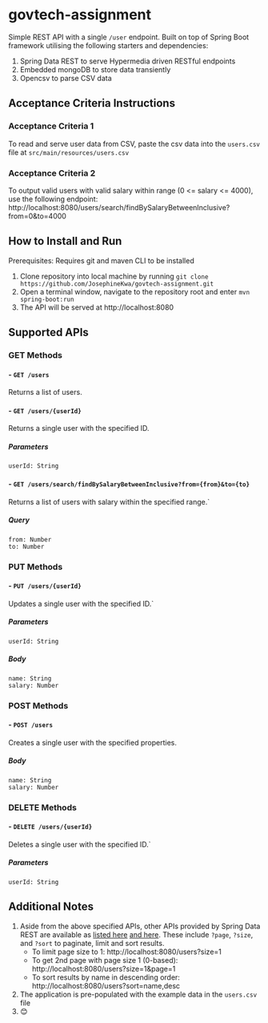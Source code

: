 # govtech-assignment

Simple REST API with a single `/user` endpoint. Built on top of Spring Boot framework utilising the following starters and dependencies:
1. Spring Data REST to serve Hypermedia driven RESTful endpoints
2. Embedded mongoDB to store data transiently
3. Opencsv to parse CSV data

## Acceptance Criteria Instructions
### Acceptance Criteria 1
To read and serve user data from CSV, paste the csv data into the `users.csv` file at `src/main/resources/users.csv`
### Acceptance Criteria 2
To output valid users with valid salary within range (0 <= salary <= 4000), use the following endpoint:
http://localhost:8080/users/search/findBySalaryBetweenInclusive?from=0&to=4000

## How to Install and Run
Prerequisites: Requires git and maven CLI to be installed
1. Clone repository into local machine by running `git clone https://github.com/JosephineKwa/govtech-assignment.git`
2. Open a terminal window, navigate to the repository root and enter `mvn spring-boot:run`
3. The API will be served at http://localhost:8080

## Supported APIs
### GET Methods
#### - `GET /users`
Returns a list of users.

#### - `GET /users/{userId}`
Returns a single user with the specified ID.
##### Parameters
```
userId: String
```
#### - `GET /users/search/findBySalaryBetweenInclusive?from={from}&to={to}`
Returns a list of users with salary within the specified range.`
##### Query
```
from: Number
to: Number
```
### PUT Methods
#### - `PUT /users/{userId}`
Updates a single user with the specified ID.`
##### Parameters
```
userId: String
```
##### Body
```
name: String
salary: Number
```
### POST Methods
#### - `POST /users`
Creates a single user with the specified properties.
##### Body
```
name: String
salary: Number
```
### DELETE Methods
#### - `DELETE /users/{userId}`
Deletes a single user with the specified ID.`
##### Parameters
```
userId: String
```
## Additional Notes
1. Aside from the above specified APIs, other APIs provided by Spring Data REST are available
 as [listed here](https://docs.spring.io/spring-data/rest/docs/current/reference/html/#repository-resources)
 [and here](https://docs.spring.io/spring-data/rest/docs/current/reference/html/#paging-and-sorting).
 These include `?page`, `?size`, and `?sort` to paginate, limit and sort results.
   - To limit page size to 1: http://localhost:8080/users?size=1
   - To get 2nd page with page size 1 (0-based): http://localhost:8080/users?size=1&page=1
   - To sort results by name in descending order: http://localhost:8080/users?sort=name,desc
2. The application is pre-populated with the example data in the `users.csv` file
3. 😊
